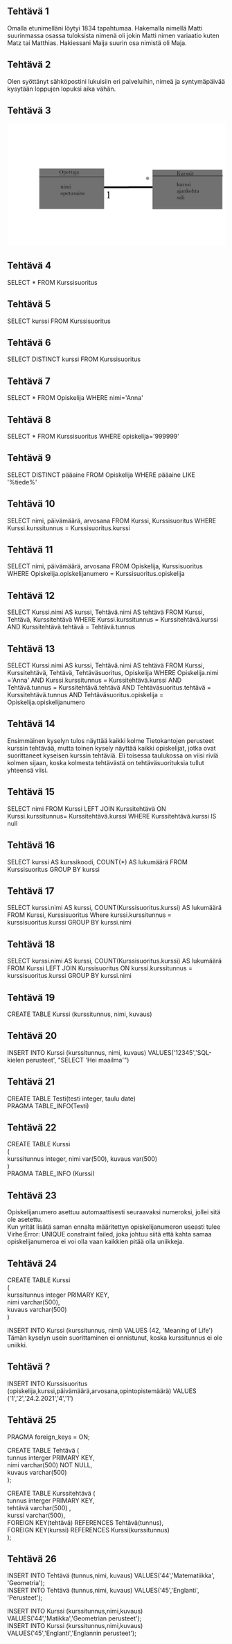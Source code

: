 ## Tehtävä 1

Omalla etunimelläni löytyi 1834 tapahtumaa. Hakemalla nimellä Matti suurinmassa osassa tuloksista nimenä oli jokin Matti nimen variaatio kuten Matz tai Matthias. Hakiessani Maija suurin osa nimistä oli Maja.

## Tehtävä 2

Olen syöttänyt sähköpostini lukuisiin eri palveluihin, nimeä ja syntymäpäivää kysytään loppujen lopuksi aika vähän.

## Tehtävä 3

![Kaavio](/kurssit.png)

## Tehtävä 4
SELECT * FROM Kurssisuoritus
## Tehtävä 5
SELECT kurssi FROM Kurssisuoritus
## Tehtävä 6
SELECT DISTINCT kurssi FROM Kurssisuoritus
## Tehtävä 7
SELECT * FROM Opiskelija WHERE nimi='Anna'
## Tehtävä 8 
SELECT * FROM Kurssisuoritus WHERE opiskelija='999999'
## Tehtävä 9
SELECT DISTINCT  pääaine FROM Opiskelija WHERE pääaine LIKE '%tiede%'
## Tehtävä 10
SELECT nimi, päivämäärä, arvosana FROM Kurssi, Kurssisuoritus WHERE Kurssi.kurssitunnus = Kurssisuoritus.kurssi
## Tehtävä 11
SELECT nimi, päivämäärä, arvosana FROM Opiskelija, Kurssisuoritus WHERE Opiskelija.opiskelijanumero = Kurssisuoritus.opiskelija
## Tehtävä 12
SELECT Kurssi.nimi AS kurssi, Tehtävä.nimi AS tehtävä FROM Kurssi, Tehtävä, Kurssitehtävä WHERE  Kurssi.kurssitunnus = Kurssitehtävä.kurssi AND Kurssitehtävä.tehtävä = Tehtävä.tunnus
## Tehtävä 13
SELECT Kurssi.nimi AS kurssi, Tehtävä.nimi AS tehtävä FROM Kurssi, Kurssitehtävä, Tehtävä, Tehtäväsuoritus, Opiskelija WHERE Opiskelija.nimi ='Anna' AND Kurssi.kurssitunnus = Kurssitehtävä.kurssi AND Tehtävä.tunnus = Kurssitehtävä.tehtävä AND Tehtäväsuoritus.tehtävä = Kurssitehtävä.tunnus  AND Tehtäväsuoritus.opiskelija = Opiskelija.opiskelijanumero
## Tehtävä 14
Ensimmäinen kyselyn tulos näyttää kaikki kolme Tietokantojen perusteet kurssin tehtävää, mutta toinen kysely näyttää kaikki opiskelijat, jotka ovat suorittaneet kyseisen kurssin tehtäviä. Eli toisessa taulukossa on viisi riviä kolmen sijaan, koska kolmesta tehtävästä on tehtäväsuorituksia tullut yhteensä viisi.
## Tehtävä 15
SELECT nimi FROM Kurssi LEFT JOIN Kurssitehtävä ON Kurssi.kurssitunnus= Kurssitehtävä.kurssi WHERE Kurssitehtävä.kurssi IS null
## Tehtävä 16
SELECT kurssi AS kurssikoodi, COUNT(*) AS lukumäärä FROM Kurssisuoritus GROUP BY kurssi
## Tehtävä 17
SELECT kurssi.nimi AS kurssi, COUNT(Kurssisuoritus.kurssi) AS lukumäärä FROM Kurssi, Kurssisuoritus Where kurssi.kurssitunnus = kurssisuoritus.kurssi GROUP BY kurssi.nimi
## Tehtävä 18
SELECT kurssi.nimi AS kurssi, COUNT(Kurssisuoritus.kurssi) AS lukumäärä FROM Kurssi LEFT JOIN Kurssisuoritus ON kurssi.kurssitunnus = kurssisuoritus.kurssi GROUP BY kurssi.nimi
## Tehtävä 19
CREATE TABLE Kurssi (kurssitunnus, nimi, kuvaus)
## Tehtävä 20
INSERT INTO Kurssi (kurssitunnus, nimi, kuvaus) VALUES('12345','SQL-kielen perusteet', "SELECT 'Hei maailma'")
## Tehtävä 21
CREATE TABLE Testi(testi integer, taulu date)  
PRAGMA TABLE_INFO(Testi)
## Tehtävä 22
CREATE TABLE Kurssi  
(  
   kurssitunnus integer, nimi var(500), kuvaus var(500)  
)  
PRAGMA TABLE_INFO (Kurssi)  
## Tehtävä 23
Opiskelijanumero asettuu automaattisesti seuraavaksi numeroksi, jollei sitä ole asetettu.  
Kun yrität lisätä saman ennalta määritettyn opiskelijanumeron useasti tulee  Virhe:Error: UNIQUE constraint failed, joka johtuu siitä että kahta samaa opiskelijanumeroa ei voi olla vaan kaikkien pitää olla uniikkeja.
## Tehtävä 24
CREATE TABLE Kurssi  
(  
 kurssitunnus integer PRIMARY KEY,  
 nimi varchar(500),  
 kuvaus varchar(500)  
)

INSERT INTO Kurssi (kurssitunnus, nimi) VALUES (42, 'Meaning of Life')  
Tämän kyselyn usein suorittaminen ei onnistunut, koska kurssitunnus ei ole uniikki.
## Tehtävä ?
INSERT INTO Kurssisuoritus (opiskelija,kurssi,päivämäärä,arvosana,opintopistemäärä) VALUES ('1','2','24.2.2021','4','1')
## Tehtävä 25
PRAGMA foreign_keys = ON;  

CREATE TABLE Tehtävä (  
   tunnus interger PRIMARY KEY,  
   nimi varchar(500) NOT NULL,  
   kuvaus varchar(500)  
);

CREATE TABLE Kurssitehtävä (  
   tunnus interger PRIMARY KEY,   
   tehtävä varchar(500) ,  
   kurssi varchar(500),  
   FOREIGN KEY(tehtävä) REFERENCES Tehtävä(tunnus),  
   FOREIGN KEY(kurssi) REFERENCES Kurssi(kurssitunnus)  
);
## Tehtävä 26
INSERT INTO Tehtävä (tunnus,nimi, kuvaus) VALUES('44','Matematiikka', 'Geometria');  
INSERT INTO Tehtävä (tunnus,nimi, kuvaus) VALUES('45','Englanti', 'Perusteet');

INSERT INTO Kurssi (kurssitunnus,nimi,kuvaus) VALUES('44','Matikka','Geometrian perusteet');  
INSERT INTO Kurssi (kurssitunnus,nimi,kuvaus) VALUES('45','Englanti','Englannin perusteet');
